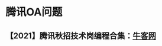 腾讯OA问题
=====
## 【2021】腾讯秋招技术岗编程合集：[牛客网](https://www.nowcoder.com/exam/test/79003177/detail?pid=38431372 "access")
